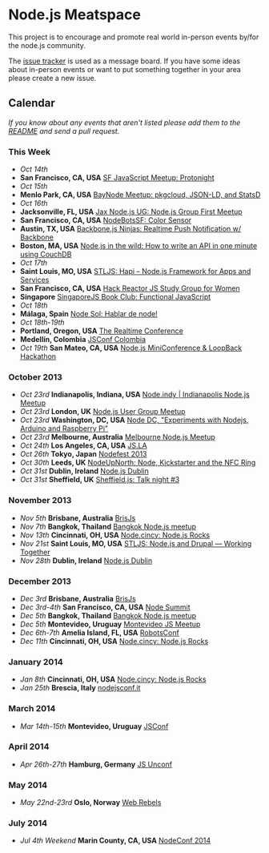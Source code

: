 Node.js Meatspace
==============

This project is to encourage and promote real world in-person events by/for the node.js community.

The [issue tracker](https://github.com/mikeal/node-meatspace/issues) is used as a message board. If you have some ideas about in-person events or want to put something together in your area please create a new issue.

## Calendar

*If you know about any events that aren't listed please add them to the [README](https://github.com/mikeal/node-meatspace/blob/gh-pages/README.md) and send a pull request.*

### This Week

* *Oct 14th*
 * **San Francisco, CA, USA** [SF JavaScript Meetup: Protonight](http://www.meetup.com/jsmeetup/events/118098732/)
* *Oct 15th*
 * **Menlo Park, CA, USA** [BayNode Meetup: pkgcloud, JSON-LD, and StatsD](http://www.meetup.com/BayNode/events/141791942/)
* *Oct 16th*
 * **Jacksonville, FL, USA** [Jax Node.js UG: Node.js Group First Meetup](http://www.meetup.com/Jax-Node-js-UG/events/141123342/)
 * **San Francisco, CA, USA** [NodeBotsSF: Color Sensor](https://github.com/nodebots/sf/issues/4)
 * **Austin, TX, USA** [Backbone.js Ninjas: Realtime Push Notification w/ Backbone](http://www.meetup.com/Austin-Backbone-js-Ninjas/events/135669072/)
 * **Boston, MA, USA** [Node.js in the wild: How to write an API in one minute using CouchDB](http://www.meetup.com/Node-js-in-the-wild/events/136219222/)
* *Oct 17th*
 * **Saint Louis, MO, USA** [STLJS: Hapi – Node.js Framework for Apps and Services](http://www.meetup.com/STL-JS-meetup/events/140877042/)
 * **San Francisco, CA, USA** [Hack Reactor JS Study Group for Women](http://www.meetup.com/hackreactor/events/139310192/)
 * **Singapore** [SingaporeJS Book Club: Functional JavaScript](http://www.meetup.com/Singapore-JS/events/144107362/)
* *Oct 18th*
 * **Málaga, Spain** [Node Sol: Hablar de node!](http://www.meetup.com/Node-Sol/events/142306412/)
* *Oct 18th-19th*
 * **Portland, Oregon, USA** [The Realtime Conference](http://2013.realtimeconf.com/)
 * **Medellín, Colombia** [JSConf Colombia](http://jsconf.co/)
* *Oct 19th* **San Mateo, CA, USA** [Node.js MiniConference & LoopBack Hackathon](https://strongloop.eventbrite.com/)

### October 2013

* *Oct 23rd* **Indianapolis, Indiana, USA** [Node.indy | Indianapolis Node.js Meetup](http://www.meetup.com/Node-indy/events/119911582/)
* *Oct 23rd* **London, UK** [Node.js User Group Meetup](http://lnug.org/)
* *Oct 23rd* **Washington, DC, USA** [Node DC, "Experiments with Nodejs, Arduino and Raspberry Pi"](http://www.meetup.com/node-dc/events/140084212/)
* *Oct 23rd* **Melbourne, Australia** [Melbourne Node.js Meetup](http://www.meetup.com/MelbNodeJS/events/142955402/)
* *Oct 24th* **Los Angeles, CA, USA** [JS.LA](http://js.la/)
* *Oct 26th* **Tokyo, Japan** [Nodefest 2013](http://nodefest.jp/)
* *Oct 30th* **Leeds, UK** [NodeUpNorth: Node, Kickstarter and the NFC Ring](http://www.meetup.com/NodeUpNorth/)
* *Oct 31st* **Dublin, Ireland** [Node.js Dublin](http://www.nodejsdublin.com/)
* *Oct 31st* **Sheffield, UK** [Sheffield.js: Talk night #3](http://www.meetup.com/Sheffield-js/)

### November 2013

* *Nov 5th* **Brisbane, Australia** [BrisJs](http://brisjs.com/)
* *Nov 7th* **Bangkok, Thailand** [Bangkok Node.js meetup](http://www.meetup.com/Bangkok-Node-js/)
* *Nov 13th* **Cincinnati, OH, USA** [Node.cincy: Node.js Rocks](http://www.meetup.com/Node-cincy/events/qcnhgdyrpbrb/)
* *Nov 21st* **Saint Louis, MO, USA** [STLJS: Node.js and Drupal — Working Together](http://www.meetup.com/STL-JS-meetup/events/123511772/)
* *Nov 28th* **Dublin, Ireland** [Node.js Dublin](http://www.nodejsdublin.com/)

### December 2013

* *Dec 3rd* **Brisbane, Australia** [BrisJs](http://brisjs.com/)
* *Dec 3rd-4th* **San Francisco, CA, USA** [Node Summit](http://nodesummit.com/)
* *Dec 5th* **Bangkok, Thailand** [Bangkok Node.js meetup](http://www.meetup.com/Bangkok-Node-js/)
* *Dec 5th* **Montevideo, Uruguay** [Montevideo JS Meetup](http://www.meetup.com/mvd-js/events/143854482/)
* *Dec 6th-7th* **Amelia Island, FL, USA** [RobotsConf](http://robotsconf.com/)
* *Dec 11th* **Cincinnati, OH, USA** [Node.cincy: Node.js Rocks](http://www.meetup.com/Node-cincy/events/qcnhgdyrqbpb/)

### January 2014
* *Jan 8th* **Cincinnati, OH, USA** [Node.cincy: Node.js Rocks](http://www.meetup.com/Node-cincy/events/qcnhgdyscblb/)
* *Jan 25th* **Brescia, Italy** [nodejsconf.it](http://nodejsconf.it)

### March 2014
* *Mar 14th-15th* **Montevideo, Uruguay** [JSConf](http://jsconf.uy)

### April 2014
* *Apr 26th-27th* **Hamburg, Germany** [JS Unconf](http://2014.jsunconf.eu)

### May 2014
* *May 22nd-23rd* **Oslo, Norway** [Web Rebels](http://webrebels.org/)

### July 2014
* *Jul 4th Weekend* **Marin County, CA, USA** [NodeConf 2014](http://www.nodeconf.com)
